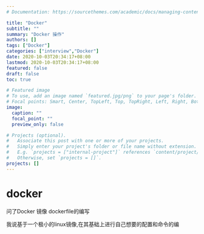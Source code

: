 ```yaml
---
# Documentation: https://sourcethemes.com/academic/docs/managing-content/

title: "Docker"
subtitle: ""
summary: "Docker 操作"
authors: []
tags: ["Docker"]
categories: ["interview","Docker"]
date: 2020-10-03T20:34:17+08:00
lastmod: 2020-10-03T20:34:17+08:00
featured: false
draft: false
toc: true

# Featured image
# To use, add an image named `featured.jpg/png` to your page's folder.
# Focal points: Smart, Center, TopLeft, Top, TopRight, Left, Right, BottomLeft, Bottom, BottomRight.
image:
  caption: ""
  focal_point: ""
  preview_only: false

# Projects (optional).
#   Associate this post with one or more of your projects.
#   Simply enter your project's folder or file name without extension.
#   E.g. `projects = ["internal-project"]` references `content/project/deep-learning/index.md`.
#   Otherwise, set `projects = []`.
projects: []
---
```


# docker

问了Docker 镜像 dockerfile的编写 

我说基于⼀个极⼩的linux镜像,在其基础上进⾏⾃⼰想要的配置和命令的编